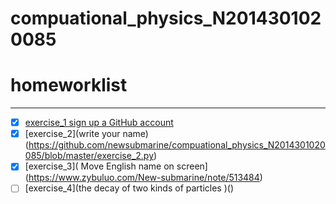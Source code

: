 # compuational_physics_N2014301020085
# homeworklist
***
- [x] [exercise_1 sign up a GitHub account](https://github.com/newsubmarine/compuational_physics_N2014301020085/blob/master/exercise_1)
- [x] [exercise_2](write your name)(https://github.com/newsubmarine/compuational_physics_N2014301020085/blob/master/exercise_2.py)
- [x] [exercise_3]( Move English name on screen](https://www.zybuluo.com/New-submarine/note/513484)
- [ ] [exercise_4](the decay of two kinds of particles )()
